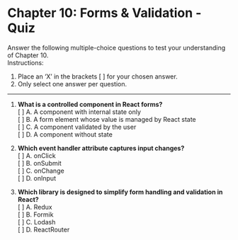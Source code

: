 # Chapter 10: Forms & Validation - Quiz

Answer the following multiple-choice questions to test your understanding of Chapter 10.  
Instructions:  
1. Place an ‘X’ in the brackets [ ] for your chosen answer.  
2. Only select one answer per question.  

---

1. **What is a controlled component in React forms?**  
   [ ] A. A component with internal state only  
   [ ] B. A form element whose value is managed by React state  
   [ ] C. A component validated by the user  
   [ ] D. A component without state  

2. **Which event handler attribute captures input changes?**  
   [ ] A. onClick  
   [ ] B. onSubmit  
   [ ] C. onChange  
   [ ] D. onInput  

3. **Which library is designed to simplify form handling and validation in React?**  
   [ ] A. Redux  
   [ ] B. Formik  
   [ ] C. Lodash  
   [ ] D. ReactRouter
